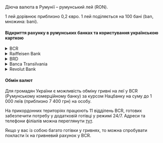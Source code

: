 Діюча валюта в Румунії – румунський лей (RON). 

1 лей дорівнює приблизно 0,2 євро. 1 лей поділяється на 100 бані (ban, множина: bani). 

#### Відкриття рахунку в румунських банках та користування українською карткою


<details>
<summary>BCR</summary></br> 

Послуги для громадян України:
- відкриття рахунку без плати за обслуговування;
- перекази без комісій всередині банку та між іншими банками в Україні;
- безкоштовне зняття готівки з карток українських банків у банкоматах мережі;
- обмін гривні на румунські леї  (в межах до 1000 RON обмін проходитиме без курсової маржі банку за курсом національного банку);
- безкоштовний випуск карток у валюті (долари США та євро);
- відсутність комісій за конвертацію валюти під час оплати карткою в іншій валюті.

В BCR найвигідніші умови для здійснення валютних операцій.

Детальну інформацію можна знайти на сайті [BCR](https://www.bcr.ro/ro/persoane-fizice).

Якщо Вам потрібна допомога у фінансово-банківських послугах, є можливість отримати консультацію для громадян України по телефону 0373514244 або написавши на suport.linia1@bcr.ro.

</details>

<details>
<summary>Raiffeisen Bank</summary></br> 


*Відкриття рахунку у леях:*

- відкриття рахунку без оплати за його обслуговування та безкоштовна видача картки;

- зняття готівки в банкоматах Румунії та ЄС без комісії;

- можливість отримання грошей через Western Union.

 [Карта розташування банкоматів та відділень Raiffeisen](https://www.raiffeisen.ro/retea/).

Якщо є *український рахунок у Raiffeisen Bank*, здійснення платежів через POS-термінали банку та зняття готівки в банкоматі в межах ліміту буде безкоштовним. 
</details>

<details>
<summary>BRD</summary></br> 

Банк пропонує
- безкоштовне відкриття рахунків для громадян України у леях або євро без плати за обслуговування;

- для рахунків в леях - безкоштовні внутрішньобанківські та міжбанківські платежі, а також зняття готівки в банкоматах BRD;

 - для рахунків в євро - необмежене зняття готівки в леях в банкоматах мережі BRD, 3 безкоштовні зняття готівки в місяць в євро, необмежена кількість внутрішньо- та міжбанківських надходжень в євро.

 Детальніше на [сайті BRD](https://www.brd.ro/en/SolidUArity-ua).

</details>

<details>
<summary>Banca Transilvania</summary></br> 

- відкриття рахунку без плати за його обслуговування;

- безкоштовне зняття готівки в банкоматах Banca Transilvania;

- можливість використання *української картки* в банках мережі з лімітами, які встановлює банк-емітент та ЦБ України без додаткових комісій.

Колл-центр українською мовою: +40 264 308 005 (08:00 – 20:00 в будні дні).

Сайт [Banca Transilvania](https://ukr.bancatransilvania.ro/bt-pentru-ucraineni).

</details>

<details>
<summary>Revolut Bank</summary></br> 

Для громадян України є можливість відкрити рахунок та пов'язати його з гривневою карткою.
</details>

#### Обмін валют

Для громадян України є можливість обміну гривні на леї у BCR (Румунському комерційному банку) за курсом Нацбанку на суму до 1 000 леїв (приблизно 7 400 грн) на особу.

На прикордонних територіях працюють 11 відділень BCR, готових забезпечити потребу у додатковій готівці у режимі 24/7. Адреси та телефони філіалів можна переглянути [тут](https://cdn0.erstegroup.com/content/dam/ro/bcr/www_bcr_ro/stand-with-ukraine/StandWithUkraine-BCR-UA.pdf).

 Якщо у вас із собою багато готівки у гривнях, то можна спробувати покласти їх на гривневий рахунок у BCR.  